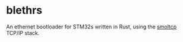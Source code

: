 # blethrs

An ethernet bootloader for STM32s written in Rust,
using the [smoltcp](https://github.com/m-labs/smoltcp) TCP/IP stack.
